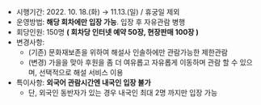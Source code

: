 - 시행기간: 2022. 10. 18.(화) → 11.13.(일) / 휴궁일 제외
- 운영방법: **해당 회차에만 입장 가능**. 입장 후 자유관람 병행
- 회당인원: 150명 **( 회차당 인터넷 예약 50장, 현장판매 100장 )**
- 변경사항:
  - (기존) 문화재보존을 위하여 해설사 인솔하에만 관람가능한 제한관람
  - (변경) 가을을 맞아 후원을 좀 더 여유롭고 자유롭게 이동하며 관람 할 수 있으며, 선택적으로 해설 서비스 이용
- 특이사항: **외국어 관람시간엔 내국인 입장 불가**
  - 단, 외국인 동반자가 있는 경우 내국인 최대 2명 까지만 입장 가능